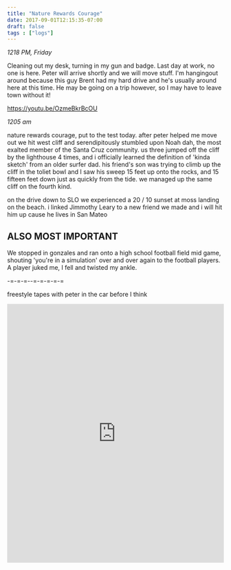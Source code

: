 ```yaml
---
title: "Nature Rewards Courage"
date: 2017-09-01T12:15:35-07:00
draft: false
tags : ["logs"]
---
```



*1218 PM, Friday*

Cleaning out my desk, turning in my gun and badge.
Last day at work, no one is here. Peter will arrive shortly and we will move stuff. I'm hangingout around because this guy Brent had my hard drive and he's usually around here at this time. He may be going on a trip however, so I may have to leave town without it!


https://youtu.be/OzmeBkrBcOU


*1205 am*

nature rewards courage, put to the test today. after peter helped me move out we hit west cliff and serendipitously stumbled upon Noah dah, the most exalted member of the Santa Cruz community. us three jumped off the cliff by the lighthouse 4 times, and i officially learned the definition of 'kinda sketch' from an older surfer dad. his friend's son was trying to climb up the cliff in the toliet bowl and I saw his sweep 15 feet up onto the rocks, and 15 fifteen feet down just as quickly from the tide. we managed up the same cliff on the fourth kind.

on the drive down to SLO we experienced a 20 / 10 sunset at moss landing on the beach. i linked Jimmothy Leary to a new friend we made and i will hit him up cause he lives in San Mateo

## ALSO MOST IMPORTANT
We stopped in gonzales and ran onto a high school football field mid game, shouting 'you're in a simulation' over and over again to the football players. A player juked me, I fell and twisted my ankle.


-=-=-=--=-=-=-=-=

freestyle tapes with peter in the car before I think

 <iframe width="100%" height="600" scrolling="no" frameborder="no" src="https://w.soundcloud.com/player/?url=https%3A//api.soundcloud.com/tracks/341687296%3Fsecret_token%3Ds-m22lx&amp;color=%2300aabb&amp;auto_play=false&amp;hide_related=false&amp;show_comments=true&amp;show_user=true&amp;show_reposts=false&amp;visual=true"></iframe>
